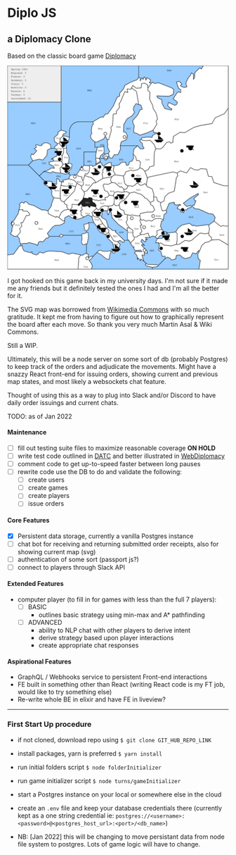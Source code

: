 # Diplo JS

## a Diplomacy Clone

Based on the classic board game [Diplomacy](<"https://en.wikipedia.org/wiki/Diplomacy_(game)">)

![Image of SVG Dip Map](https://github.com/kermitjosephlee/diplo/blob/master/currentMap.svg)

I got hooked on this game back in my university days. I'm not sure if it made me any friends but it definitely tested the ones I had and I'm all the better for it.

The SVG map was borrowed from [Wikimedia Commons](https://commons.wikimedia.org/wiki/File:Diplomacy.svg) with so much gratitude. It kept me from having to figure out how to graphically represent the board after each move. So thank you very much Martin Asal & Wiki Commons.

Still a WIP.

Ultimately, this will be a node server on some sort of db (probably Postgres) to keep track of the orders and adjudicate the movements. Might have a snazzy React front-end for issuing orders, showing current and previous map states, and most likely a websockets chat feature.

Thought of using this as a way to plug into Slack and/or Discord to have daily order issuings and current chats.

TODO: as of Jan 2022

#### Maintenance

- [ ] fill out testing suite files to maximize reasonable coverage **ON HOLD**
- [ ] write test code outlined in [DATC](http://web.inter.nl.net/users/L.B.Kruijswijk/) and better illustrated in [WebDiplomacy](https://webdiplomacy.net/datc.php)
- [ ] comment code to get up-to-speed faster between long pauses
- [ ] rewrite code use the DB to do and validate the following:
  - [ ] create users
  - [ ] create games
  - [ ] create players
  - [ ] issue orders

#### Core Features

- [x] Persistent data storage, currently a vanilla Postgres instance
- [ ] chat bot for receiving and returning submitted order receipts, also for showing current map (svg)
- [ ] authentication of some sort (passport js?)
- [ ] connect to players through Slack API

#### Extended Features

- computer player (to fill in for games with less than the full 7 players):
  - [ ] BASIC
    - outlines basic strategy using min-max and A\* pathfinding
  - [ ] ADVANCED
    - ability to NLP chat with other players to derive intent
    - derive strategy based upon player interactions
    - create appropriate chat responses

#### Aspirational Features

- GraphQL / Webhooks service to persistent Front-end interactions
- FE built in something other than React (writing React code is my FT job, would like to try something else)
- Re-write whole BE in elixir and have FE in liveview?

---

### First Start Up procedure

- if not cloned, download repo using `$ git clone GIT_HUB_REPO_LINK`
- install packages, yarn is preferred `$ yarn install`
- run initial folders script `$ node folderInitializer`
- run game initializer script `$ node turns/gameInitializer`
- start a Postgres instance on your local or somewhere else in the cloud
- create an `.env` file and keep your database credentials there (currently kept as a one string credential ie: `postgres://<username>:<password>@<postgres_host_url>:<port>/<db_name>`)

- NB: [Jan 2022] this will be changing to move persistant data from node file system to postgres. Lots of game logic will have to change.
